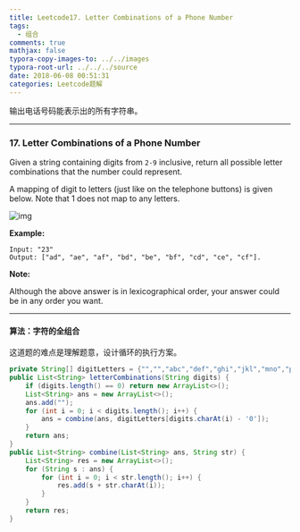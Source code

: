 ```yaml
---
title: Leetcode17. Letter Combinations of a Phone Number
tags:
  - 组合
comments: true
mathjax: false
typora-copy-images-to: ../../images
typora-root-url: ../../../source
date: 2018-06-08 00:51:31
categories: Leetcode题解
---
```


输出电话号码能表示出的所有字符串。

<!-- more -->

---

### 17. Letter Combinations of a Phone Number

Given a string containing digits from `2-9` inclusive, return all possible letter combinations that the number could represent.

A mapping of digit to letters (just like on the telephone buttons) is given below. Note that 1 does not map to any letters.

![img](http://upload.wikimedia.org/wikipedia/commons/thumb/7/73/Telephone-keypad2.svg/200px-Telephone-keypad2.svg.png)

**Example:**

```
Input: "23"
Output: ["ad", "ae", "af", "bd", "be", "bf", "cd", "ce", "cf"].
```

**Note:**

Although the above answer is in lexicographical order, your answer could be in any order you want.

---

#### 算法：字符的全组合

这道题的难点是理解题意，设计循环的执行方案。

```java
private String[] digitLetters = {"","","abc","def","ghi","jkl","mno","pqrs","tuv","wxyz"};
public List<String> letterCombinations(String digits) {
    if (digits.length() == 0) return new ArrayList<>();
    List<String> ans = new ArrayList<>();
    ans.add("");
    for (int i = 0; i < digits.length(); i++) {
        ans = combine(ans, digitLetters[digits.charAt(i) - '0']);
    }
    return ans;
}
public List<String> combine(List<String> ans, String str) {
    List<String> res = new ArrayList<>();
    for (String s : ans) {
        for (int i = 0; i < str.length(); i++) {
            res.add(s + str.charAt(i));
        }
    }
    return res;
}
```